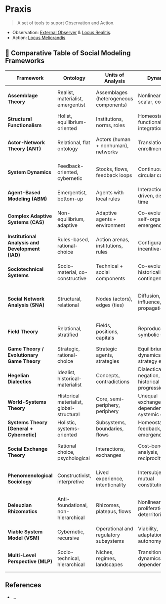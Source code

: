 # Praxis

> A set of tools to suport Observation and Action.

- Observation: [External Observer](Meta/External-Observer.md) & [Locus Realitis](../Locus-Realitatis/README.md).
- Action: [Locus Meliorandis](../Locus-Meliorandis/README.md)


## 🧠 **Comparative Table of Social Modeling Frameworks**

| **Framework**                                    | **Ontology**                              | **Units of Analysis**                  | **Dynamics**                                  | **Formalization**                          | **Use Cases**                                   |
| ------------------------------------------------ | ----------------------------------------- | -------------------------------------- | --------------------------------------------- | ------------------------------------------ | ----------------------------------------------- |
| **Assemblage Theory**                            | Realist, materialist, emergentist         | Assemblages (heterogeneous components) | Nonlinear, multi-scalar, contingent           | Medium (conceptual + dynamical modeling)   | Cities, institutions, global systems            |
| **Structural Functionalism**                     | Holist, equilibrium-oriented              | Institutions, norms, roles             | Homeostatic, functional integration           | Low (descriptive, schematic)               | Social order, cultural reproduction             |
| **Actor-Network Theory (ANT)**                   | Relational, flat ontology                 | Actors (human + nonhuman), networks    | Translation, enrollment, drift                | Low–Medium (qualitative + network tracing) | Science, tech, innovation, infrastructures      |
| **System Dynamics**                              | Feedback-oriented, cybernetic             | Stocks, flows, feedback loops          | Continuous, circular causality                | High (differential equations, simulations) | Policy modeling, sustainability, economics      |
| **Agent-Based Modeling (ABM)**                   | Emergentist, bottom-up                    | Agents with local rules                | Interaction-driven, discrete time             | High (computational, rule-based)           | Markets, epidemics, ecosystems                  |
| **Complex Adaptive Systems (CAS)**               | Non-equilibrium, adaptive                 | Adaptive agents + environment          | Co-evolution, self-organization, emergence    | Medium–High (simulation + network theory)  | Innovation, ecosystems, learning systems        |
| **Institutional Analysis and Development (IAD)** | Rules-based, rational-choice              | Action arenas, institutions, rules     | Configurational, incentive-driven             | Medium (game theory + case analysis)       | Commons, public policy, governance              |
| **Sociotechnical Systems**                       | Socio-material, co-constructive           | Technical + social components          | Co-evolutionary, historically contingent      | Medium (qualitative + system mapping)      | Infrastructure, transitions, safety systems     |
| **Social Network Analysis (SNA)**                | Structural, relational                    | Nodes (actors), edges (ties)           | Diffusion, influence, propagation             | High (graph theory, statistics)            | Influence, knowledge diffusion, social cohesion |
| **Field Theory**                                 | Relational, stratified                    | Fields, positions, capitals            | Reproduction, symbolic struggle               | Medium (quant-qual hybrid)                 | Culture, education, power dynamics              |
| **Game Theory / Evolutionary Game Theory**       | Strategic, rational-choice                | Strategic agents, strategies           | Equilibrium dynamics, strategy evolution      | High (mathematical, algorithmic)           | Conflict, cooperation, social norms             |
| **Hegelian Dialectics**                          | Idealist, historical-materialist          | Concepts, contradictions               | Dialectical negation, historical progression  | Medium (philosophical logic)               | Ideology, class struggle, history               |
| **World-Systems Theory**                         | Historical materialist, global-structural | Core, semi-periphery, periphery        | Unequal exchange, dependency, systemic cycles | Medium (historical + econometric analysis) | Global inequality, economic systems             |
| **Systems Theory (General + Cybernetic)**        | Holistic, systems-oriented                | Subsystems, boundaries, flows          | Homeostasis, feedback, emergence              | Medium–High (conceptual + mathematical)    | Biology, organizations, engineering             |
| **Social Exchange Theory**                       | Rational choice, psychological            | Interactions, exchanges                | Cost–benefit analysis, reciprocity            | Medium (decision theory, modeling)         | Relationships, workplace behavior               |
| **Phenomenological Sociology**                   | Constructivist, interpretive              | Lived experience, intentionality       | Intersubjectivity, mutual constitution        | Low (qualitative, ethnography)             | Identity, everyday life, meaning-making         |
| **Deleuzian Rhizomatics**                        | Anti-foundational, non-hierarchical       | Rhizomes, plateaus, flows              | Nonlinear proliferation, deterritorialization | Low (philosophical, diagrammatic)          | Anti-structural analysis, nomadic systems       |
| **Viable System Model (VSM)**                    | Cybernetic, recursive                     | Operational and regulatory subsystems  | Viability, adaptation, autonomy               | High (systems engineering, recursion)      | Organizational governance, diagnosis            |
| **Multi-Level Perspective (MLP)**                | Socio-technical, hierarchical             | Niches, regimes, landscapes            | Transition dynamics, path-dependency          | Medium (historical + analytical)           | Sustainability transitions, innovation policy   |

## References

- ...
